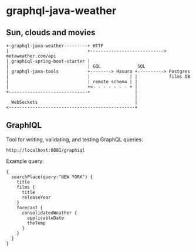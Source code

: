 # graphql-java-weather 

## Sun, clouds and movies

```
+-graphql-java-weather---------+ HTTP
|                              +----------------------------> metaweather.com/api
| graphiql-spring-boot-starter |
|                              | GQL              SQL
| graphql-java-tools           +--------> Hasura +----------> Postgres
|                              |               | |            films DB
|                              | remote schema | |
|                              +<- - - - - - - + |
+------------------------------+                 |
                                                 |
  WebSockets                                     |
<------------------------------------------------+

```                                              

## GraphIQL

Tool for writing, validating, and testing GraphQL queries:

```http://localhost:8081/graphiql```

Example query:
```
{
  searchPlace(query:"NEW YORK") {
    title
    films {
      title
      releaseYear
    }
    forecast {
      consolidatedWeather {
        applicableDate
        theTemp
      }
    }    
  }
}
```
